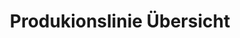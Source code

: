 ---
layout: article
title: Produkionslinie Übersicht
description: 
  - Dieses zeigt eine generelle Übersicht über eine einzelne Produktionslinie.
lang: de
weight: 500
isDraft: false
ref: Production_Line_Overview
category:
image: Production_Line_Overview_EN.png
download: Production_Line_Overview_EN.pbmx
overview_description:
overview_benefits:
overview_data_sources:
---